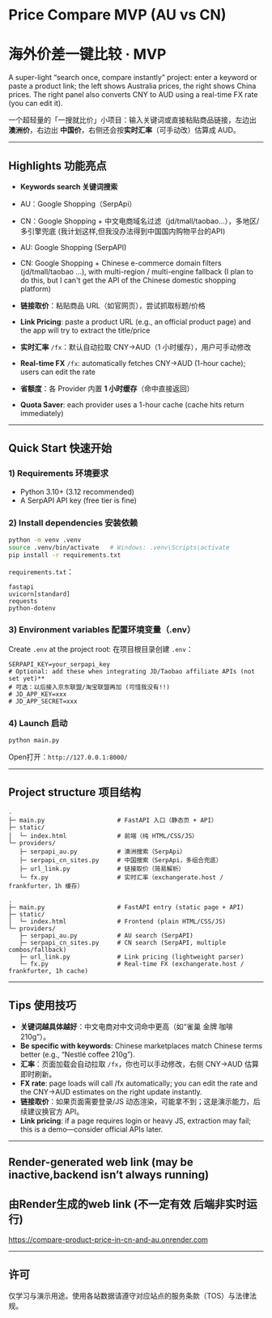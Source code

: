 # Price Compare MVP (AU vs CN)
# 海外价差一键比较 · MVP

A super-light “search once, compare instantly” project: enter a keyword or paste a product link; the left shows Australia prices, the right shows China prices. The right panel also converts CNY to AUD using a real-time FX rate (you can edit it).

一个超轻量的「一搜就比价」小项目：输入关键词或直接粘贴商品链接，左边出 **澳洲价**，右边出 **中国价**，右侧还会按**实时汇率**（可手动改）估算成 AUD。

---

## Highlights 功能亮点

*  **Keywords search 关键词搜索**

  * AU：Google Shopping（SerpApi）
  * CN：Google Shopping + 中文电商域名过滤（jd/tmall/taobao…），多地区/多引擎兜底 (我计划这样,但我没办法得到中国国内购物平台的API)
  * AU: Google Shopping (SerpAPI)
  * CN: Google Shopping + Chinese e-commerce domain filters (jd/tmall/taobao …), with multi-region / multi-engine fallback (I plan to do this, but I can't get the API of the Chinese domestic shopping platform)
*  **链接取价**：粘贴商品 URL（如官网页），尝试抓取标题/价格
*  **Link Pricing**: paste a product URL (e.g., an official product page) and the app will try to extract the title/price
*  **实时汇率** `/fx`：默认自动拉取 CNY→AUD（1 小时缓存），用户可手动修改
*  **Real-time FX** `/fx`: automatically fetches CNY→AUD (1-hour cache); users can edit the rate
*  **省额度**：各 Provider 内置 **1 小时缓存**（命中直接返回）
*  **Quota Saver**: each provider uses a 1-hour cache (cache hits return immediately)

---

## Quick Start 快速开始

### 1) Requirements 环境要求

* Python 3.10+ (3.12 recommended)
* A SerpAPI API key (free tier is fine)

### 2) Install dependencies 安装依赖

```bash
python -m venv .venv
source .venv/bin/activate   # Windows: .venv\Scripts\activate
pip install -r requirements.txt
```

`requirements.txt`：

```
fastapi
uvicorn[standard]
requests
python-dotenv
```

### 3) Environment variables 配置环境变量（.env）

Create `.env` at the project root:
在项目根目录创建 `.env`：

```
SERPAPI_KEY=your_serpapi_key
# Optional: add these when integrating JD/Taobao affiliate APIs (not set yet)**
# 可选：以后接入京东联盟/淘宝联盟再加 (可惜我没有!!)
# JD_APP_KEY=xxx
# JD_APP_SECRET=xxx
```

### 4) Launch 启动

```bash
python main.py
```

Open打开：`http://127.0.0.1:8000/`

---

## Project structure 项目结构

```
.
├─ main.py                    # FastAPI 入口（静态页 + API）
├─ static/
│  └─ index.html              # 前端（纯 HTML/CSS/JS）
└─ providers/
   ├─ serpapi_au.py           # 澳洲搜索（SerpApi）
   ├─ serpapi_cn_sites.py     # 中国搜索（SerpApi，多组合兜底）
   ├─ url_link.py             # 链接取价（简易解析）
   └─ fx.py                   # 实时汇率（exchangerate.host / frankfurter，1h 缓存）
```
```
.
├─ main.py                    # FastAPI entry (static page + API)
├─ static/
│  └─ index.html              # Frontend (plain HTML/CSS/JS)
└─ providers/
   ├─ serpapi_au.py           # AU search (SerpAPI)
   ├─ serpapi_cn_sites.py     # CN search (SerpAPI, multiple combos/fallback)
   ├─ url_link.py             # Link pricing (lightweight parser)
   └─ fx.py                   # Real-time FX (exchangerate.host / frankfurter, 1h cache)
```
---

## Tips 使用技巧

* **关键词越具体越好**：中文电商对中文词命中更高（如“雀巢 金牌 咖啡 210g”）。
* **Be specific with keywords**: Chinese marketplaces match Chinese terms better (e.g., “Nestlé coffee 210g”).
* **汇率**：页面加载会自动拉取 `/fx`，你也可以手动修改，右侧 CNY→AUD 估算即时刷新。
* **FX rate**: page loads will call /fx automatically; you can edit the rate and the CNY→AUD estimates on the right update instantly.
* **链接取价**：如果页面需要登录/JS 动态渲染，可能拿不到；这是演示能力，后续建议换官方 API。
* **Link pricing**: if a page requires login or heavy JS, extraction may fail; this is a demo—consider official APIs later.
---

## Render-generated web link (may be inactive,backend isn’t always running)
## 由Render生成的web link (不一定有效 后端非实时运行)
https://compare-product-price-in-cn-and-au.onrender.com

---

## 许可

仅学习与演示用途。使用各站数据请遵守对应站点的服务条款（TOS）与法律法规。

